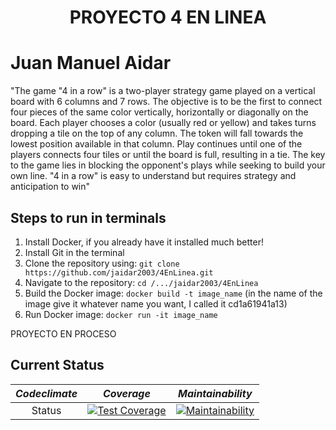 <h1 align="center"> PROYECTO 4 EN LINEA </h1>

# Juan Manuel Aidar

"The game "4 in a row" is a two-player strategy game played on a vertical board with 6 columns and 7 rows. The objective is to be the first to connect four pieces of the same color vertically, horizontally or diagonally on the board. Each player chooses a color (usually red or yellow) and takes turns dropping a tile on the top of any column. The token will fall towards the lowest position available in that column. Play continues until one of the players connects four tiles or until the board is full, resulting in a tie. The key to the game lies in blocking the opponent's plays while seeking to build your own line. "4 in a row" is easy to understand but requires strategy and anticipation to win"

<!DOCTYPE html>
<html>
<head>

</head>
<body>
  <h2>Steps to run in terminals</h2>
  <div class="steps">
    <ol>
      <li>Install Docker, if you already have it installed much better!</li>
      <li>Install Git in the terminal</li>
      <li>Clone the repository using: <code>git clone https://github.com/jaidar2003/4EnLinea.git</code></li>
      <li>Navigate to the repository: <code>cd /.../jaidar2003/4EnLinea</code></li>
      <li>Build the Docker image: <code>docker build -t image_name</code> (in the name of the image give it whatever name you want, I called it cd1a61941a13)</li>
      <li>Run Docker image: <code>docker run -it image_name</code> </li>
    </ol>
  </div>
  <p> PROYECTO EN PROCESO </p>
</body>
</html>

## Current Status

| _*Codeclimate*_ | *_Coverage_* | *_Maintainability_* |
| :---:   | :---:   | :---: |
| Status |[![Test Coverage](https://api.codeclimate.com/v1/badges/4b3b94312771c575c241/test_coverage)](https://codeclimate.com/github/jaidar2003/4EnLinea/test_coverage) | [![Maintainability](https://api.codeclimate.com/v1/badges/4b3b94312771c575c241/maintainability)](https://codeclimate.com/github/jaidar2003/4EnLinea/maintainability)
